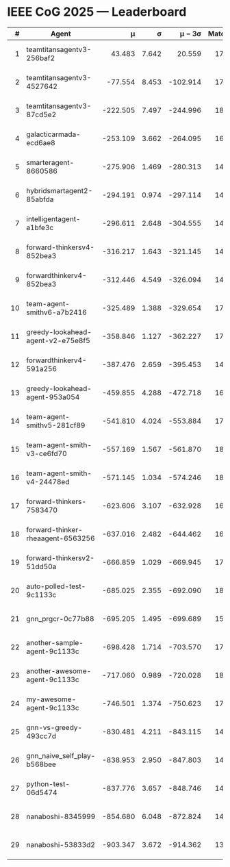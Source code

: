 # IEEE CoG 2025 — Leaderboard

| # | Agent | μ | σ | μ − 3σ | Matches | Updated |
|---:|---|---:|---:|---:|---:|---|
| 1 | teamtitansagentv3-256baf2 | 43.483 | 7.642 | 20.559 | 17676 | 2025-08-24 04:35 |
| 2 | teamtitansagentv3-4527642 | -77.554 | 8.453 | -102.914 | 17430 | 2025-08-24 04:35 |
| 3 | teamtitansagentv3-87cd5e2 | -222.505 | 7.497 | -244.996 | 18746 | 2025-08-24 04:35 |
| 4 | galacticarmada-ecd6ae8 | -253.109 | 3.662 | -264.095 | 16440 | 2025-08-24 04:35 |
| 5 | smarteragent-8660586 | -275.906 | 1.469 | -280.313 | 14880 | 2025-08-24 04:35 |
| 6 | hybridsmartagent2-85abfda | -294.191 | 0.974 | -297.114 | 14886 | 2025-08-24 04:35 |
| 7 | intelligentagent-a1bfe3c | -296.611 | 2.648 | -304.555 | 14929 | 2025-08-24 04:35 |
| 8 | forward-thinkersv4-852bea3 | -316.217 | 1.643 | -321.145 | 14386 | 2025-08-24 04:35 |
| 9 | forwardthinkerv4-852bea3 | -312.446 | 4.549 | -326.094 | 14424 | 2025-08-24 04:35 |
| 10 | team-agent-smithv6-a7b2416 | -325.489 | 1.388 | -329.654 | 17640 | 2025-08-24 04:35 |
| 11 | greedy-lookahead-agent-v2-e75e8f5 | -358.846 | 1.127 | -362.227 | 17908 | 2025-08-24 04:35 |
| 12 | forwardthinkerv4-591a256 | -387.476 | 2.659 | -395.453 | 14575 | 2025-08-24 04:35 |
| 13 | greedy-lookahead-agent-953a054 | -459.855 | 4.288 | -472.718 | 16528 | 2025-08-24 04:35 |
| 14 | team-agent-smithv5-281cf89 | -541.810 | 4.024 | -553.884 | 17360 | 2025-08-24 04:35 |
| 15 | team-agent-smith-v3-ce6fd70 | -557.169 | 1.567 | -561.870 | 18662 | 2025-08-24 04:35 |
| 16 | team-agent-smith-v4-24478ed | -571.145 | 1.034 | -574.246 | 18082 | 2025-08-24 04:35 |
| 17 | forward-thinkers-7583470 | -623.606 | 3.107 | -632.928 | 16200 | 2025-08-24 04:35 |
| 18 | forward-thinker-rheaagent-6563256 | -637.016 | 2.482 | -644.462 | 16844 | 2025-08-24 04:35 |
| 19 | forward-thinkersv2-51dd50a | -666.859 | 1.029 | -669.945 | 17024 | 2025-08-24 04:35 |
| 20 | auto-polled-test-9c1133c | -685.025 | 2.355 | -692.090 | 18440 | 2025-08-24 04:35 |
| 21 | gnn_prgcr-0c77b88 | -695.205 | 1.495 | -699.689 | 15780 | 2025-08-24 04:35 |
| 22 | another-sample-agent-9c1133c | -698.428 | 1.714 | -703.570 | 17700 | 2025-08-24 04:35 |
| 23 | another-awesome-agent-9c1133c | -717.060 | 0.989 | -720.028 | 18740 | 2025-08-24 04:35 |
| 24 | my-awesome-agent-9c1133c | -746.501 | 1.374 | -750.623 | 17520 | 2025-08-24 04:35 |
| 25 | gnn-vs-greedy-493cc7d | -830.481 | 4.211 | -843.115 | 14100 | 2025-08-24 04:35 |
| 26 | gnn_naive_self_play-b568bee | -838.953 | 2.950 | -847.803 | 14000 | 2025-08-24 04:35 |
| 27 | python-test-06d5474 | -837.776 | 3.657 | -848.746 | 14310 | 2025-08-24 04:35 |
| 28 | nanaboshi-8345999 | -854.680 | 6.048 | -872.824 | 14570 | 2025-08-24 04:35 |
| 29 | nanaboshi-53833d2 | -903.347 | 3.672 | -914.362 | 13640 | 2025-08-24 04:35 |
